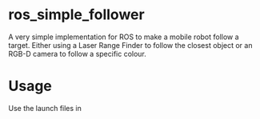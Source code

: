 # ros_simple_follower
A very simple implementation for ROS to make a mobile robot follow a target. Either using a Laser Range Finder to follow the closest object or an RGB-D camera to follow a specific colour.

# Usage
Use the launch files in
